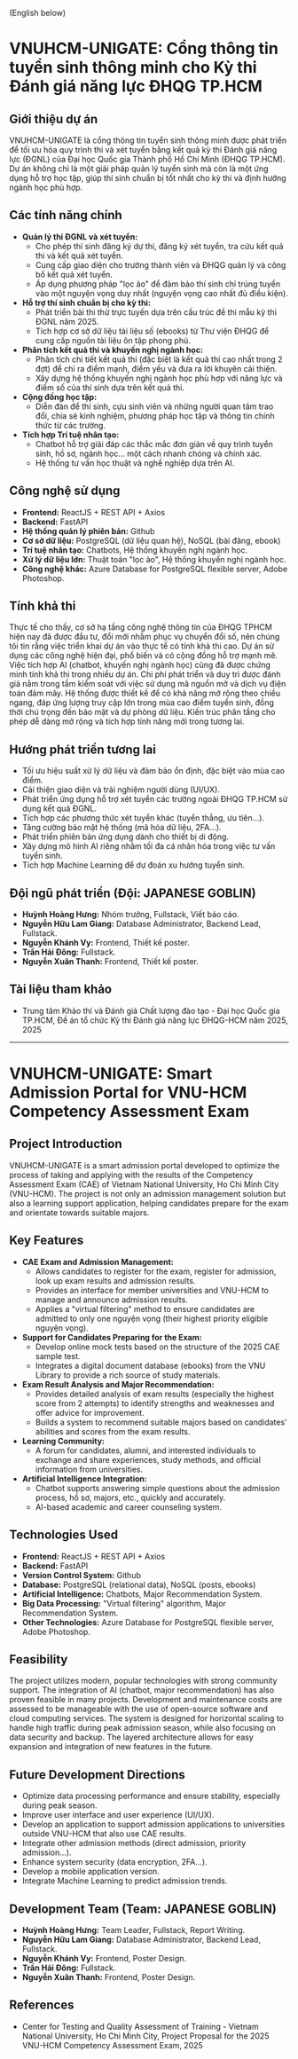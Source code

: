 (English below)
# VNUHCM-UNIGATE: Cổng thông tin tuyển sinh thông minh cho Kỳ thi Đánh giá năng lực ĐHQG TP.HCM

## Giới thiệu dự án

VNUHCM-UNIGATE là cổng thông tin tuyển sinh thông minh được phát triển để tối ưu hóa quy trình thi và xét tuyển bằng kết quả kỳ thi Đánh giá năng lực (ĐGNL) của Đại học Quốc gia Thành phố Hồ Chí Minh (ĐHQG TP.HCM). Dự án không chỉ là một giải pháp quản lý tuyển sinh mà còn là một ứng dụng hỗ trợ học tập, giúp thí sinh chuẩn bị tốt nhất cho kỳ thi và định hướng ngành học phù hợp.

## Các tính năng chính

* **Quản lý thi ĐGNL và xét tuyển:**
    * Cho phép thí sinh đăng ký dự thi, đăng ký xét tuyển, tra cứu kết quả thi và kết quả xét tuyển.
    * Cung cấp giao diện cho trường thành viên và ĐHQG quản lý và công bố kết quả xét tuyển.
    * Áp dụng phương pháp "lọc ảo" để đảm bảo thí sinh chỉ trúng tuyển vào một nguyện vọng duy nhất (nguyện vọng cao nhất đủ điều kiện).
* **Hỗ trợ thí sinh chuẩn bị cho kỳ thi:**
    * Phát triển bài thi thử trực tuyến dựa trên cấu trúc đề thi mẫu kỳ thi ĐGNL năm 2025.
    * Tích hợp cơ sở dữ liệu tài liệu số (ebooks) từ Thư viện ĐHQG để cung cấp nguồn tài liệu ôn tập phong phú.
* **Phân tích kết quả thi và khuyến nghị ngành học:**
    * Phân tích chi tiết kết quả thi (đặc biệt là kết quả thi cao nhất trong 2 đợt) để chỉ ra điểm mạnh, điểm yếu và đưa ra lời khuyên cải thiện.
    * Xây dựng hệ thống khuyến nghị ngành học phù hợp với năng lực và điểm số của thí sinh dựa trên kết quả thi.
* **Cộng đồng học tập:**
    * Diễn đàn để thí sinh, cựu sinh viên và những người quan tâm trao đổi, chia sẻ kinh nghiệm, phương pháp học tập và thông tin chính thức từ các trường.
* **Tích hợp Trí tuệ nhân tạo:**
    * Chatbot hỗ trợ giải đáp các thắc mắc đơn giản về quy trình tuyển sinh, hồ sơ, ngành học... một cách nhanh chóng và chính xác.
    * Hệ thống tư vấn học thuật và nghề nghiệp dựa trên AI.

## Công nghệ sử dụng

* **Frontend:** ReactJS + REST API + Axios
* **Backend:** FastAPI
* **Hệ thống quản lý phiên bản:** Github
* **Cơ sở dữ liệu:** PostgreSQL (dữ liệu quan hệ), NoSQL (bài đăng, ebook)
* **Trí tuệ nhân tạo:** Chatbots, Hệ thống khuyến nghị ngành học.
* **Xử lý dữ liệu lớn:** Thuật toán "lọc ảo", Hệ thống khuyến nghị ngành học.
* **Công nghệ khác:** Azure Database for PostgreSQL flexible server, Adobe Photoshop.

## Tính khả thi

Thực tế cho thấy, cơ sở hạ tầng công nghệ thông tin của ĐHQG TPHCM hiện nay đã được đầu tư, đổi mới nhằm phục vụ chuyển đổi số, nên chúng tôi tin rằng việc triển khai dự án vào thực tế có tính khả thi cao. Dự án sử dụng các công nghệ hiện đại, phổ biến và có cộng đồng hỗ trợ mạnh mẽ. Việc tích hợp AI (chatbot, khuyến nghị ngành học) cũng đã được chứng minh tính khả thi trong nhiều dự án. Chi phí phát triển và duy trì được đánh giá nằm trong tầm kiểm soát với việc sử dụng mã nguồn mở và dịch vụ điện toán đám mây. Hệ thống được thiết kế để có khả năng mở rộng theo chiều ngang, đáp ứng lượng truy cập lớn trong mùa cao điểm tuyển sinh, đồng thời chú trọng đến bảo mật và dự phòng dữ liệu. Kiến trúc phân tầng cho phép dễ dàng mở rộng và tích hợp tính năng mới trong tương lai.


## Hướng phát triển tương lai

* Tối ưu hiệu suất xử lý dữ liệu và đảm bảo ổn định, đặc biệt vào mùa cao điểm.
* Cải thiện giao diện và trải nghiệm người dùng (UI/UX).
* Phát triển ứng dụng hỗ trợ xét tuyển các trường ngoài ĐHQG TP.HCM sử dụng kết quả ĐGNL.
* Tích hợp các phương thức xét tuyển khác (tuyển thẳng, ưu tiên...).
* Tăng cường bảo mật hệ thống (mã hóa dữ liệu, 2FA...).
* Phát triển phiên bản ứng dụng dành cho thiết bị di động.
* Xây dựng mô hình AI riêng nhằm tối đa cá nhân hóa trong việc tư vấn tuyển sinh.
* Tích hợp Machine Learning để dự đoán xu hướng tuyển sinh.

## Đội ngũ phát triển (Đội: JAPANESE GOBLIN)

* **Huỳnh Hoàng Hưng:** Nhóm trưởng, Fullstack, Viết báo cáo.
* **Nguyễn Hữu Lam Giang:** Database Administrator, Backend Lead, Fullstack.
* **Nguyễn Khánh Vy:** Frontend, Thiết kế poster.
* **Trần Hải Đông:** Fullstack.
* **Nguyễn Xuân Thanh:** Frontend, Thiết kế poster.

## Tài liệu tham khảo

* Trung tâm Khảo thí và Đánh giá Chất lượng đào tạo - Đại học Quốc gia TP.HCM, Đề án tổ chức Kỳ thi Đánh giá năng lực ĐHQG-HCM năm 2025, 2025

---

# VNUHCM-UNIGATE: Smart Admission Portal for VNU-HCM Competency Assessment Exam

## Project Introduction

VNUHCM-UNIGATE is a smart admission portal developed to optimize the process of taking and applying with the results of the Competency Assessment Exam (CAE) of Vietnam National University, Ho Chi Minh City (VNU-HCM). The project is not only an admission management solution but also a learning support application, helping candidates prepare for the exam and orientate towards suitable majors.

## Key Features

* **CAE Exam and Admission Management:**
    * Allows candidates to register for the exam, register for admission, look up exam results and admission results.
    * Provides an interface for member universities and VNU-HCM to manage and announce admission results.
    * Applies a "virtual filtering" method to ensure candidates are admitted to only one nguyện vọng (their highest priority eligible nguyện vọng).
* **Support for Candidates Preparing for the Exam:**
    * Develop online mock tests based on the structure of the 2025 CAE sample test.
    * Integrates a digital document database (ebooks) from the VNU Library to provide a rich source of study materials.
* **Exam Result Analysis and Major Recommendation:**
    * Provides detailed analysis of exam results (especially the highest score from 2 attempts) to identify strengths and weaknesses and offer advice for improvement.
    * Builds a system to recommend suitable majors based on candidates' abilities and scores from the exam results.
* **Learning Community:**
    * A forum for candidates, alumni, and interested individuals to exchange and share experiences, study methods, and official information from universities.
* **Artificial Intelligence Integration:**
    * Chatbot supports answering simple questions about the admission process, hồ sơ, majors, etc., quickly and accurately.
    * AI-based academic and career counseling system.

## Technologies Used

* **Frontend:** ReactJS + REST API + Axios
* **Backend:** FastAPI
* **Version Control System:** Github
* **Database:** PostgreSQL (relational data), NoSQL (posts, ebooks)
* **Artificial Intelligence:** Chatbots, Major Recommendation System.
* **Big Data Processing:** "Virtual filtering" algorithm, Major Recommendation System.
* **Other Technologies:** Azure Database for PostgreSQL flexible server, Adobe Photoshop.

## Feasibility

The project utilizes modern, popular technologies with strong community support. The integration of AI (chatbot, major recommendation) has also proven feasible in many projects. Development and maintenance costs are assessed to be manageable with the use of open-source software and cloud computing services. The system is designed for horizontal scaling to handle high traffic during peak admission season, while also focusing on data security and backup. The layered architecture allows for easy expansion and integration of new features in the future.

## Future Development Directions

* Optimize data processing performance and ensure stability, especially during peak season.
* Improve user interface and user experience (UI/UX).
* Develop an application to support admission applications to universities outside VNU-HCM that also use CAE results.
* Integrate other admission methods (direct admission, priority admission...).
* Enhance system security (data encryption, 2FA...).
* Develop a mobile application version.
* Integrate Machine Learning to predict admission trends.

## Development Team (Team: JAPANESE GOBLIN)

* **Huỳnh Hoàng Hưng:** Team Leader, Fullstack, Report Writing.
* **Nguyễn Hữu Lam Giang:** Database Administrator, Backend Lead, Fullstack.
* **Nguyễn Khánh Vy:** Frontend, Poster Design.
* **Trần Hải Đông:** Fullstack.
* **Nguyễn Xuân Thanh:** Frontend, Poster Design.

## References

* Center for Testing and Quality Assessment of Training - Vietnam National University, Ho Chi Minh City, Project Proposal for the 2025 VNU-HCM Competency Assessment Exam, 2025

